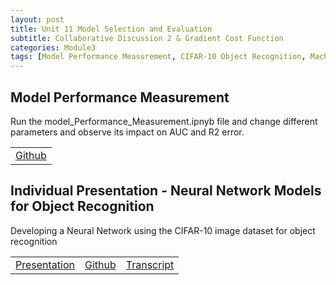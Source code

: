 ```yaml
---
layout: post
title: Unit 11 Model Selection and Evaluation
subtitle: Collaborative Discussion 2 & Gradient Cost Function
categories: Module3
tags: [Model Performance Measurement, CIFAR-10 Object Recognition, Machine Learning]
---
```

<html lang="en">


<body>

<h2>Model Performance Measurement</h2>
<p> Run the model_Performance_Measurement.ipnyb file and change different parameters and observe its impact on AUC and R2 error.</p>

<table>
    <tr>
    <td><a href="../../../../MachineLearning/Unit08" target="_blank" class="button large">Github</a></td> 
    </tr>
</table>

<h2>Individual Presentation - Neural Network Models for Object Recognition</h2>
<p>
Developing a Neural Network using the CIFAR-10 image dataset for object recognition
</p>

</body>

</html>

<table>
    <tr>
        <td><a href="../../../../artefacts/ML-Unit08-Initial_Post.pdf" target="_blank" class="button large">Presentation</a></td> 
        <td><a href="../../../../artefacts/ML-Unit08-Peer_Response.pdf" target="_blank" class="button large">Github</a></td> 
       <td><a href="../../../../artefacts/ML-Unit08-Summary_Post.pdf" target="_blank" class="button large">Transcript</a></td> 
    </tr>
</table>




